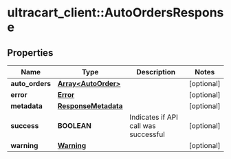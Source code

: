 # ultracart_client::AutoOrdersResponse

## Properties
Name | Type | Description | Notes
------------ | ------------- | ------------- | -------------
**auto_orders** | [**Array&lt;AutoOrder&gt;**](AutoOrder.md) |  | [optional] 
**error** | [**Error**](Error.md) |  | [optional] 
**metadata** | [**ResponseMetadata**](ResponseMetadata.md) |  | [optional] 
**success** | **BOOLEAN** | Indicates if API call was successful | [optional] 
**warning** | [**Warning**](Warning.md) |  | [optional] 


